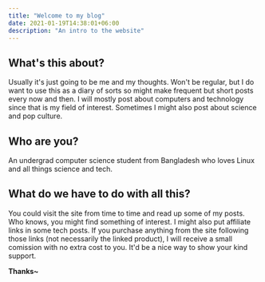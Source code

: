 ```yaml
---
title: "Welcome to my blog"
date: 2021-01-19T14:38:01+06:00
description: "An intro to the website"
---
```


## What's this about?

Usually it's just going to be me and my thoughts. Won't be regular, but
I do want to use this as a diary of sorts so might make frequent but short posts
every now and then. I will mostly post about computers and technology since
that is my field of interest. Sometimes I might also post about science and
pop culture.

## Who are you?

An undergrad computer science student from Bangladesh who loves Linux
and all things science and tech.

## What do we have to do with all this?

You could visit the site from time to time and read up some of my posts.
Who knows, you might find something of interest. I might also put
affiliate links in some tech posts. If you purchase anything from the site
following those links (not necessarily the linked product), I will receive a
small comission with no extra cost to you. It'd be a nice way to show your
kind support.

**Thanks~**
